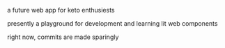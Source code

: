 a future web app for keto enthusiests

presently a playground for development and learning lit web components

right now, commits are made sparingly
